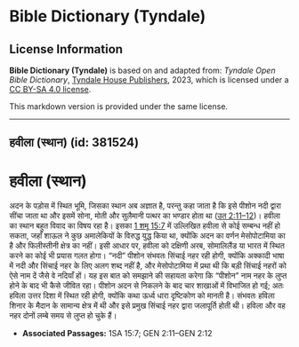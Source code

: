 # Bible Dictionary (Tyndale)

## License Information

**Bible Dictionary (Tyndale)** is based on and adapted from: _Tyndale Open Bible Dictionary_, [Tyndale House Publishers](https://tyndaleopenresources.com/), 2023, which is licensed under a [CC BY-SA 4.0 license](https://creativecommons.org/licenses/by-sa/4.0/legalcode.en).

This markdown version is provided under the same license.



--------------------------------

## हवीला (स्थान) (id: 381524)

हवीला (स्थान)
=============

अदन के पड़ोस में स्थित भूमि, जिसका स्थान अब अज्ञात है, परन्तु कहा जाता है कि इसे पीशोन नदी द्वारा सींचा जाता था और इसमें सोना, मोती और सुलैमानी पत्थर का भण्डार होता था ([उत 2:11–12](https://ref.ly/Gen2:11-Gen2:12))। हवीला का स्थान बहुत विवाद का विषय रहा है। इसका [1 शमू 15:7](https://ref.ly/1Sam15:7) में उल्लिखित हवीला से कोई सम्बन्ध नहीं हो सकता, जहाँ शाऊल ने कुछ अमालेकियों के विरुद्ध युद्ध किया था, क्योंकि अदन का वर्णन मेसोपोटामिया का है और फिलीस्तीनी क्षेत्र का नहीं। इसी आधार पर, हवीला को दक्षिणी अरब, सोमालिलैंड या भारत में स्थित करने का कोई भी प्रयास गलत होगा। “नदी” पीशोन संभवतः सिंचाई नहर रही होगी, क्योंकि अक्कादी भाषा में नदी और सिंचाई नहर के लिए अलग शब्द नहीं है, और मेसोपोटामिया में प्रथा थी कि बड़ी सिंचाई नहरों को ऐसे नाम दें जैसे वे नदियाँ हों। यह इस बात को समझाने की सहायता करेगा कि “पीशोन” नाम नहर के लुप्त होने के बाद भी कैसे जीवित रहा। पीशोन अदन से निकलने के बाद चार शाखाओं में विभाजित हो गई; अतः हविला उत्तर दिशा में स्थित रही होगी, क्योंकि कथा ऊर्ध्व धारा दृष्टिकोण को मानती है। संभवतः हविला शिनार के मैदान के सामान्य क्षेत्र में थी और इसे प्रमुख सिंचाई नहर द्वारा जलापूर्ति होती थी। हविला और वह नहर दोनों लम्बे समय से लुप्त हो चुके हैं।

* **Associated Passages:** 1SA 15:7; GEN 2:11–GEN 2:12

